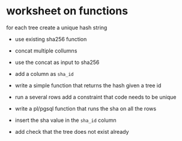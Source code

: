 # worksheet on functions

for each tree create a unique hash string

- use existing sha256 function
- concat multiple collumns
- use the concat as input to sha256
- add a column as `sha_id`
- write a simple function that returns the hash given a tree id
- run a several rows
add a constraint that code needs to be unique

- write a pl/pgsql function that runs the sha on all the rows
- insert the sha value in the `sha_id` column
- add check that the tree does not exist already
